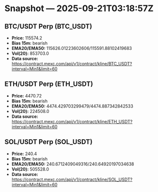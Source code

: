 # Snapshot — 2025-09-21T03:18:57Z

## BTC/USDT Perp (BTC_USDT)
- **Price:** 115574.2
- **Bias 15m:** bearish
- **EMA20/EMA50:** 115626.01223602606/115591.88102419683
- **Vol(20):** 853703.0
- **Data source:** https://contract.mexc.com/api/v1/contract/kline/BTC_USDT?interval=Min1&limit=60

## ETH/USDT Perp (ETH_USDT)
- **Price:** 4470.72
- **Bias 15m:** bearish
- **EMA20/EMA50:** 4474.429703299479/4474.887342842533
- **Vol(20):** 224508.0
- **Data source:** https://contract.mexc.com/api/v1/contract/kline/ETH_USDT?interval=Min1&limit=60

## SOL/USDT Perp (SOL_USDT)
- **Price:** 240.4
- **Bias 15m:** bearish
- **EMA20/EMA50:** 240.6712409049316/240.64920197034638
- **Vol(20):** 505528.0
- **Data source:** https://contract.mexc.com/api/v1/contract/kline/SOL_USDT?interval=Min1&limit=60
